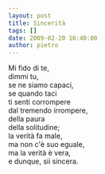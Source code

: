 ```yaml
---
layout: post
title: Sincerità
tags: []
date: 2009-02-20 16:40:00
author: pietro
---
```

Mi fido di te,<br/>dimmi tu,<br/>se ne siamo capaci,<br/>se quando taci<br/>ti senti corrompere<br/>dal tremendo irrompere,<br/>della paura<br/>della solitudine;<br/>la verità fa male,<br/>ma non c'è suo eguale,<br/>ma la verità è vera,<br/>e dunque, sii sincera.
